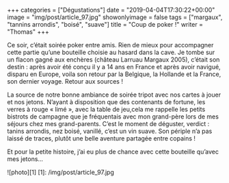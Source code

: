 +++
categories = ["Dégustations"]
date = "2019-04-04T17:30:22+00:00"
image = "img/post/article_97.jpg"
showonlyimage = false
tags = ["margaux", "tannins arrondis", "boisé", "suave"]
title = "Coup de poker !"
writer = "Thomas"
+++

Ce soir, c’était soirée poker entre amis. Rien de mieux pour accompagner cette partie qu’une bouteille choisie au hasard dans la cave. Je tombe sur un flacon gagné aux enchères (château Larruau Margaux 2005), c’était son destin : après avoir été conçu il y a 14 ans en France et après avoir navigué, disparu en Europe, voila son retour par la Belgique, la Hollande et la France, son dernier voyage. Retour aux sources !  

La source de notre bonne ambiance de soirée tripot avec nos cartes à jouer et nos jetons. N’ayant à disposition que des contenants de fortune, les verres à rouge « limé », avec la table de jeu,cela me rappelle les petits bistrots de campagne que je fréquentais avec mon grand-père lors de mes séjours chez mes grand-parents.
C’est le moment de déguster, verdict : tanins arrondis, nez boisé, vanillé, c’est un vin suave. Son périple n’a pas laissé de traces, plutôt une belle aventure partagée entre copains !  

Et pour la petite histoire, j’ai eu plus de chance avec cette bouteille qu’avec mes jetons...


![photo][1]
[1]: /img/post/article_97.jpg
